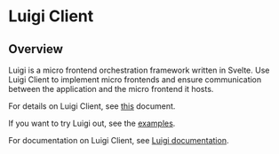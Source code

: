 # Luigi Client

## Overview

Luigi is a micro frontend orchestration framework written in Svelte. Use Luigi Client to implement micro frontends and ensure communication between the application and the micro frontend it hosts. 

For details on Luigi Client, see [this](https://github.com/SAP/luigi/tree/master/client) document.

If you want to try Luigi out, see the [examples](https://github.com/SAP/luigi/tree/master/core/examples).

For documentation on Luigi Client, see [Luigi documentation](https://docs.luigi-project.io/docs/luigi-client-setup).
